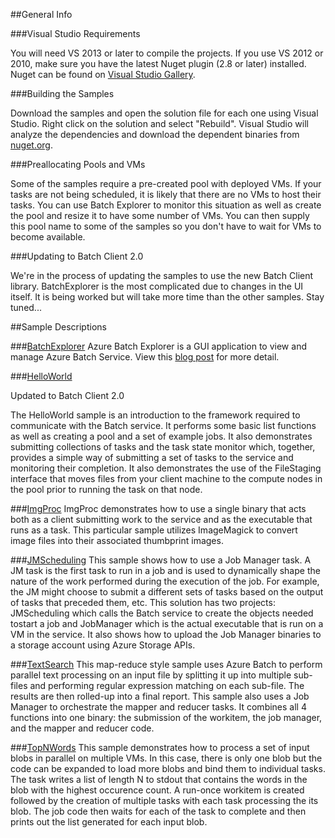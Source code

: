 ##General Info

###Visual Studio Requirements

You will need VS 2013 or later to compile the projects. If you use VS 2012 or 2010, make sure you have the latest Nuget plugin (2.8 or later) installed. Nuget can be found on  [Visual Studio Gallery](https://visualstudiogallery.msdn.microsoft.com/27077b70-9dad-4c64-adcf-c7cf6bc9970c).

###Building the Samples

Download the samples and open the solution file for each one using Visual Studio. Right click on the solution and select "Rebuild". Visual Studio will analyze the dependencies and download the dependent binaries from [nuget.org](http://www.nuget.org/packages/Azure.Batch/).

###Preallocating Pools and VMs

Some of the samples require a pre-created pool with deployed VMs. If your tasks are not being scheduled, it is likely that there are no VMs to host their tasks. You can use Batch Explorer to monitor this situation as well as create the pool and resize it to have some number of VMs. You can then supply this pool name to some of the samples so you don't have to wait for VMs to become available.

###Updating to Batch Client 2.0

We're in the process of updating the samples to use the new Batch Client library. BatchExplorer is the most complicated due to changes in the UI itself. It is being worked but will take more time than the other samples. Stay tuned...

##Sample Descriptions

###[BatchExplorer](./BatchExplorer)
Azure Batch Explorer is a GUI application to view and manage Azure Batch Service. View this [blog post](http://blogs.technet.com/b/windowshpc/archive/2015/01/20/azure-batch-explorer-sample-walkthrough.aspx) for more detail.

###[HelloWorld](./HelloWorld)

Updated to Batch Client 2.0

The HelloWorld sample is an introduction to the framework required to communicate with the Batch service. It performs some basic list functions as well as creating a pool and a set of example jobs. It also demonstrates submitting collections of tasks and the task state monitor which, together, provides a simple way of submitting a set of tasks to the service and monitoring their completion. It also demonstrates the use of the FileStaging interface that moves files from your client machine to the compute nodes in the pool prior to running the task on that node.

###[ImgProc](./ImgProc)
ImgProc demonstrates how to use a single binary that acts both as a client submitting work to the service and as the executable that runs as a task. This particular sample utilizes ImageMagick to convert image files into their associated thumbprint images.

###[JMScheduling](./JMScheduling)
This sample shows how to use a Job Manager task. A JM task is the first task to run in a job and is used to dynamically shape the nature of the work performed during the execution of the job. For example, the JM might choose to submit a different sets of tasks based on the output of tasks that preceded them, etc. This solution has two projects: JMScheduling which calls the Batch service to create the objects needed tostart a job and JobManager which is the actual executable that is run on a VM in the service. It also shows how to upload the Job Manager binaries to a storage account using Azure Storage APIs.

###[TextSearch](./TextSearch)
This map-reduce style sample uses Azure Batch to perform parallel text processing on an input file by splitting it up into multiple sub-files and performing regular expression matching on each sub-file. The results are then rolled-up into a final report. This sample also uses a Job Manager to orchestrate the mapper and reducer tasks. It combines all 4 functions into one binary: the submission of the workitem, the job manager, and the mapper and reducer code.

###[TopNWords](./TopNWords)
This sample demonstrates how to process a set of input blobs in parallel on multiple VMs. In this case, there is only one blob but the code can be expanded to load more blobs and bind them to individual tasks. The task writes a list of length N to stdout that contains the words in the blob with the highest occurence count. A run-once workitem is created followed by the creation of multiple tasks with each task processing the its blob. The job code then waits for each of the task to complete and then prints out the list generated for each input blob.
